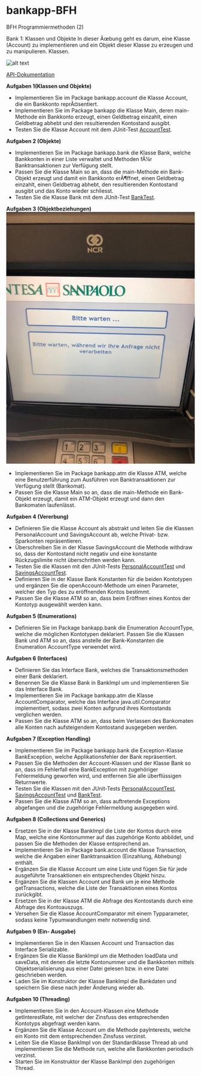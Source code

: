 # bankapp-BFH
BFH Programmiermethoden (2)

Bank 1: Klassen und Objekte
In dieser Ãœbung geht es darum, eine Klasse (Account) zu implementieren und ein Objekt dieser Klasse zu erzeugen und zu manipulieren.
Klassen.

![alt text](http://www.sws.bfh.ch/~fischli/courses/medinf/pm/bankapp/v1/klassen.svg "UML")

[API-Dokumentation](http://www.sws.bfh.ch/~fischli/courses/medinf/pm/bankapp/v1/doc/index.html)

**Aufgaben 1(Klassen und Objekte)**
* Implementieren Sie im Package bankapp.account die Klasse Account, die ein Bankkonto reprÃ¤sentiert.
* Implementieren Sie im Package bankapp die Klasse Main, deren main-Methode ein Bankkonto erzeugt, einen Geldbetrag einzahlt, einen Geldbetrag abhebt und den resultierenden Kontostand ausgibt.
* Testen Sie die Klasse Account mit dem JUnit-Test [AccountTest](http://www.sws.bfh.ch/~fischli/courses/medinf/pm/bankapp/v1/AccountTest.java).

**Aufgaben 2 (Objekte)**
* Implementieren Sie im Package bankapp.bank die Klasse Bank, welche Bankkonten in einer Liste verwaltet und Methoden fÃ¼r Banktransaktionen zur Verfügung stellt.
* Passen Sie die Klasse Main so an, dass die main-Methode ein Bank-Objekt erzeugt und damit ein Bankkonto erÃ¶ffnet, einen Geldbetrag einzahlt, einen Geldbetrag abhebt, den resultierenden Kontostand ausgibt und das Konto wieder schliesst.
* Testen Sie die Klasse Bank mit dem JUnit-Test [BankTest](http://www.sws.bfh.ch/~fischli/courses/medinf/pm/bankapp/v2/BankTest.java).

**Aufgaben 3 (Objektbeziehungen)**
![Negativbeispiel, wie ein ATM nicht sein sollte, aber es dennoch so gibt](https://raw.githubusercontent.com/mosea3/bankapp-BFH/master/doc/Negativbeispiel-Domodossola.jpg)
* Implementieren Sie im Package bankapp.atm die Klasse ATM, welche eine Benutzerführung zum Ausführen von Banktransaktionen zur Verfügung stellt (Bankomat).
* Passen Sie die Klasse Main so an, dass die main-Methode ein Bank-Objekt erzeugt, damit ein ATM-Objekt erzeugt und dann den Bankomaten laufenlässt.

**Aufgaben 4 (Vererbung)**
* Definieren Sie die Klasse Account als abstrakt und leiten Sie die Klassen PersonalAccount und SavingsAccount ab, welche Privat- bzw. Sparkonten repräsentieren.
* Überschreiben Sie in der Klasse SavingsAccount die Methode withdraw so, dass der Kontostand nicht negativ und eine konstante Rückzugslimite nicht überschritten werden kann.
* Testen Sie die Klassen mit den JUnit-Tests [PersonalAccountTest](http://www.sws.bfh.ch/~fischli/courses/medinf/pm/bankapp/v4/PersonalAccountTest.java) und [SavingsAccountTest](http://www.sws.bfh.ch/~fischli/courses/medinf/pm/bankapp/v4/SavingsAccountTest.java).
* Definieren Sie in der Klasse Bank Konstanten für die beiden Kontotypen und ergänzen Sie die openAccount-Methode um einen Parameter, welcher den Typ des zu eröffnenden Kontos bestimmt.
* Passen Sie die Klasse ATM so an, dass beim Eröffnen eines Kontos der Kontotyp ausgewählt werden kann.

**Aufgaben 5 (Enumerations)**
* Definieren Sie im Package bankapp.bank die Enumeration AccountType, welche die möglichen Kontotypen deklariert.
Passen Sie die Klassen Bank und ATM so an, dass anstelle der Bank-Konstanten die Enumeration AccountType verwendet wird.

**Aufgaben 6 (Interfaces)**
* Definieren Sie das Interface Bank, welches die Transaktionsmethoden einer Bank deklariert.
* Benennen Sie die Klasse Bank in BankImpl um und implementieren Sie das Interface Bank.
* Implementieren Sie im Package bankapp.atm die Klasse AccountComparator, welche das Interface java.util.Comparator implementiert, sodass zwei Konten aufgrund ihres Kontostands verglichen werden.
* Passen Sie die Klasse ATM so an, dass beim Verlassen des Bankomaten alle Konten nach aufsteigendem Kontostand ausgegeben werden.

**Aufgaben 7 (Exception Handling)**
* Implementieren Sie im Package bankapp.bank die Exception-Klasse BankException, welche Applikationsfehler der Bank repräsentiert.
* Passen Sie die Methoden der Account-Klassen und der Klasse Bank so an, dass im Fehlerfall eine BankException mit zugehöriger Fehlermeldung geworfen wird, und entfernen Sie alle überflüssigen Returnwerte.
* Testen Sie die Klassen mit den JUnit-Tests [PersonalAccountTest](http://www.sws.bfh.ch/~fischli/courses/medinf/pm/bankapp/v7/PersonalAccountTest.java), [SavingsAccountTest](http://www.sws.bfh.ch/~fischli/courses/medinf/pm/bankapp/v7/SavingsAccountTest.java) und [BankTest](http://www.sws.bfh.ch/~fischli/courses/medinf/pm/bankapp/v7/BankTest.java).
* Passen Sie die Klasse ATM so an, dass auftretende Exceptions abgefangen und die zugehörige Fehlermeldung ausgegeben wird.

**Aufgaben 8 (Collections und Generics)**
* Ersetzen Sie in der Klasse BankImpl die Liste der Kontos durch eine Map, welche eine Kontonummer auf das zugehörige Konto abbildet, und passen Sie die Methoden der Klasse entsprechend an.
* Implementieren Sie im Package bank.account die Klasse Transaction, welche die Angaben einer Banktransaktion (Einzahlung, Abhebung) enthält.
* Ergänzen Sie die Klasse Account um eine Liste und fügen Sie für jede ausgeführte Transaktionen ein entsprechendes Objekt hinzu.
* Ergänzen Sie die Klassen Account und Bank um je eine Methode getTransactions, welche die Liste der Transaktionen eines Kontos zurückgibt.
* Ersetzen Sie in der Klasse ATM die Abfrage des Kontostands durch eine Abfrage des Kontoauszugs.
* Versehen Sie die Klasse AccountComparator mit einem Typparameter, sodass keine Typumwandlungen mehr notwendig sind.

**Aufgaben 9 (Ein- Ausgabe)**
* Implementieren Sie in den Klassen Account und Transaction das Interface Serializable.
* Ergänzen Sie die Klasse BankImpl um die Methoden loadData und saveData, mit denen die letzte Kontonummer und die Bankkonten mittels Objektserialisierung aus einer Datei gelesen bzw. in eine Datei geschrieben werden.
* Laden Sie im Konstruktor der Klasse BankImpl die Bankdaten und speichern Sie diese nach jeder Änderung wieder ab.

**Aufgaben 10 (Threading)**
* Implementieren Sie in den Account-Klassen eine Methode getInterestRate, mit welcher der Zinsfuss des entsprechenden Kontotyps abgefragt werden kann.
* Ergänzen Sie die Klasse Account um die Methode payInterests, welche ein Konto mit dem entsprechenden Zinsfuss verzinst.
* Leiten Sie die Klasse BankImpl von der Standardklasse Thread ab und implementieren Sie die Methode run, welche alle Bankkonten periodisch verzinst.
* Starten Sie im Konstruktor der Klasse BankImpl den zugehörigen Thread.
